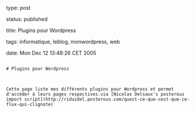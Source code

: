 type: post
status: published
title: Plugins pour Wordpress
tags: informatique, leblog, monwordpress, web
date: Mon Dec 12 13:48:26 CET 2005
~~~~~~
# Plugins pour Wordpress

Cette page liste mes différents plugins pour Wordpress et permet d'accéder à leurs pages respectives.via [Nicolas Delsaux's posterous import script](http://riduidel.posterous.com/quest-ce-que-cest-que-ce-flux-qui-clignote)